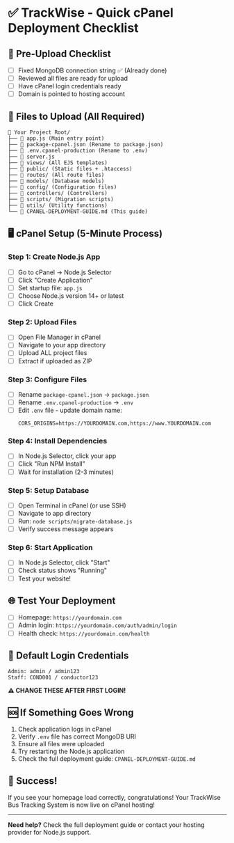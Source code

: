 # ✅ TrackWise - Quick cPanel Deployment Checklist

## 🚀 Pre-Upload Checklist
- [ ] Fixed MongoDB connection string ✅ (Already done)
- [ ] Reviewed all files are ready for upload
- [ ] Have cPanel login credentials ready
- [ ] Domain is pointed to hosting account

## 📂 Files to Upload (All Required)
```
📁 Your Project Root/
├── 📄 app.js (Main entry point)
├── 📄 package-cpanel.json (Rename to package.json)
├── 📄 .env.cpanel-production (Rename to .env)
├── 📄 server.js
├── 📁 views/ (All EJS templates)
├── 📁 public/ (Static files + .htaccess)
├── 📁 routes/ (All route files)
├── 📁 models/ (Database models)
├── 📁 config/ (Configuration files)
├── 📁 controllers/ (Controllers)
├── 📁 scripts/ (Migration scripts)
├── 📁 utils/ (Utility functions)
└── 📄 CPANEL-DEPLOYMENT-GUIDE.md (This guide)
```

## 🖥️ cPanel Setup (5-Minute Process)

### Step 1: Create Node.js App
- [ ] Go to cPanel → Node.js Selector
- [ ] Click "Create Application"
- [ ] Set startup file: `app.js`
- [ ] Choose Node.js version 14+ or latest
- [ ] Click Create

### Step 2: Upload Files
- [ ] Open File Manager in cPanel
- [ ] Navigate to your app directory
- [ ] Upload ALL project files
- [ ] Extract if uploaded as ZIP

### Step 3: Configure Files
- [ ] Rename `package-cpanel.json` → `package.json`
- [ ] Rename `.env.cpanel-production` → `.env`
- [ ] Edit `.env` file - update domain name:
  ```
  CORS_ORIGINS=https://YOURDOMAIN.com,https://www.YOURDOMAIN.com
  ```

### Step 4: Install Dependencies
- [ ] In Node.js Selector, click your app
- [ ] Click "Run NPM Install"
- [ ] Wait for installation (2-3 minutes)

### Step 5: Setup Database
- [ ] Open Terminal in cPanel (or use SSH)
- [ ] Navigate to app directory
- [ ] Run: `node scripts/migrate-database.js`
- [ ] Verify success message appears

### Step 6: Start Application
- [ ] In Node.js Selector, click "Start"
- [ ] Check status shows "Running"
- [ ] Test your website!

## 🌐 Test Your Deployment
- [ ] Homepage: `https://yourdomain.com`
- [ ] Admin login: `https://yourdomain.com/auth/admin/login`
- [ ] Health check: `https://yourdomain.com/health`

## 🔑 Default Login Credentials
```
Admin: admin / admin123
Staff: COND001 / conductor123
```
**⚠️ CHANGE THESE AFTER FIRST LOGIN!**

## 🆘 If Something Goes Wrong
1. Check application logs in cPanel
2. Verify `.env` file has correct MongoDB URI
3. Ensure all files were uploaded
4. Try restarting the Node.js application
5. Check the full deployment guide: `CPANEL-DEPLOYMENT-GUIDE.md`

## 🎉 Success!
If you see your homepage load correctly, congratulations! Your TrackWise Bus Tracking System is now live on cPanel hosting!

---

**Need help?** Check the full deployment guide or contact your hosting provider for Node.js support.